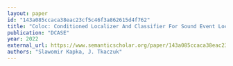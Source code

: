 ```yaml
---
layout: paper
id: "143a085ccaca38eac23cf5c46f3a862615d4f762"
title: "Coloc: Conditioned Localizer And Classifier For Sound Event Localization And Detection"
publication: "DCASE"
year: 2022
external_url: https://www.semanticscholar.org/paper/143a085ccaca38eac23cf5c46f3a862615d4f762
authors: "Slawomir Kapka, J. Tkaczuk"
---
```

